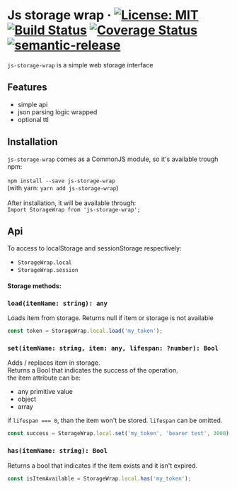 # Js storage wrap &middot; [![License: MIT](https://img.shields.io/badge/License-MIT-blue.svg)](https://opensource.org/licenses/MIT) [![Build Status](https://travis-ci.org/asulta/js-storage-wrap.svg?branch=master)](https://travis-ci.org/asulta/js-storage-wrap) [![Coverage Status](https://coveralls.io/repos/github/asulta/js-storage-wrap/badge.svg?branch=master)](https://coveralls.io/github/asulta/js-storage-wrap?branch=master) [![semantic-release](https://img.shields.io/badge/%20%20%F0%9F%93%A6%F0%9F%9A%80-semantic--release-e10079.svg)](https://github.com/semantic-release/semantic-release)


`js-storage-wrap` is a simple web storage interface


## Features
- simple api
- json parsing logic wrapped
- optional ttl


## Installation
`js-storage-wrap` comes as a CommonJS module, so it's available trough npm:\
\
`npm install --save js-storage-wrap`\
(with yarn: `yarn add js-storage-wrap`)\
\
After installation, it will be available through:\
`Import StorageWrap from 'js-storage-wrap';`

## Api
To access to localStorage and sessionStorage respectively:
- `StorageWrap.local`
- `StorageWrap.session`

#### Storage methods: 
### `load(itemName: string): any`
Loads item from storage. Returns null if item or storage is not available
```javascript
const token = StorageWrap.local.load('my_token');
```
### `set(itemName: string, item: any, lifespan: ?number): Bool`
Adds / replaces item in storage.\
Returns a Bool that indicates the success of the operation.\
the item attribute can be: 
- any primitive value
- object
- array

if `lifespan === 0`, than the item won't be stored. `lifespan` can be omitted.
```javascript
const success = StorageWrap.local.set('my_token', 'bearer test', 3000); // expires after 3 seconds
```
### `has(itemName: string): Bool`
Returns a bool that indicates if the item exists and it isn't expired.
```javascript
const isItemAvailable = StorageWrap.local.has('my_token');
```
